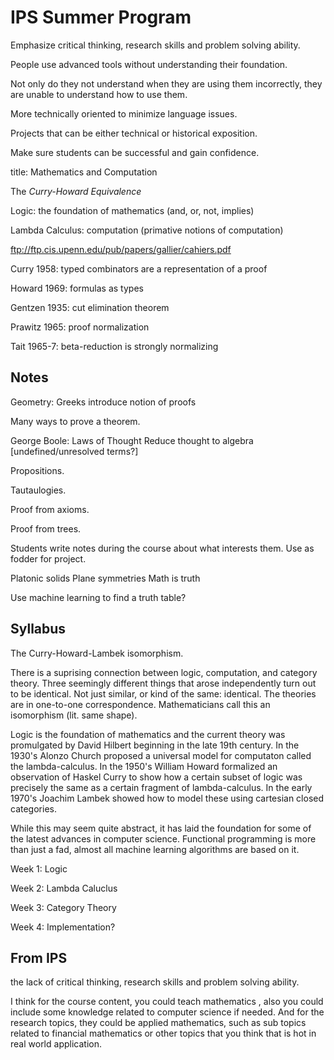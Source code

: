 # IPS Summer Program

Emphasize critical thinking, research skills and problem solving ability. 

People use advanced tools without understanding their foundation.

Not only do they not understand when they are using them incorrectly, they are unable to understand how to use them.

More technically oriented to minimize language issues.

Projects that can be either technical or historical exposition.

Make sure students can be successful and gain confidence.

title: Mathematics and Computation

The _Curry-Howard Equivalence_ 

Logic: the foundation of mathematics (and, or, not, implies)

Lambda Calculus: computation (primative notions of computation)

ftp://ftp.cis.upenn.edu/pub/papers/gallier/cahiers.pdf

Curry 1958: typed combinators are a representation of a proof

Howard 1969: formulas as types

Gentzen 1935: cut elimination theorem

Prawitz 1965: proof normalization

Tait 1965-7: beta-reduction is strongly normalizing

## Notes

Geometry: Greeks introduce notion of proofs

Many ways to prove a theorem.

George Boole: Laws of Thought
Reduce thought to algebra
[undefined/unresolved terms?]

Propositions.

Tautaulogies.

Proof from axioms.

Proof from trees.

Students write notes during the course about what interests them. Use as fodder for project.

Platonic solids
Plane symmetries
Math is truth

Use machine learning to find a truth table?

## Syllabus

The Curry-Howard-Lambek isomorphism.

There is a suprising connection between logic, computation, and category
theory.  Three seemingly different things that arose independently turn
out to be identical. Not just similar, or kind of the same: identical.
The theories are in one-to-one correspondence. Mathematicians call this
an isomorphism (lit. same shape).

Logic is the foundation of mathematics and the current theory was
promulgated by David Hilbert beginning in the late 19th century. In the
1930's Alonzo Church proposed a universal model for computaton called the
lambda-calculus. In the 1950's William Howard formalized an observation of
Haskel Curry to show how a certain subset of logic was precisely the same
as a certain fragment of lambda-calculus.  In the early 1970's Joachim
Lambek showed how to model these using cartesian closed categories.

While this may seem quite abstract, it has laid the foundation for some of the
latest advances in computer science. Functional programming is more than
just a fad, almost all machine learning algorithms are based on it.

Week 1: Logic

Week 2: Lambda Caluclus

Week 3: Category Theory

Week 4: Implementation?

## From IPS

the lack of critical thinking, research skills and problem solving ability. 

I think for the course content, you could teach mathematics , also you could include some knowledge related to computer science if needed. And for the research topics, they could be applied mathematics, such as sub topics related to financial mathematics or other topics that you think that is hot in real world application. 
